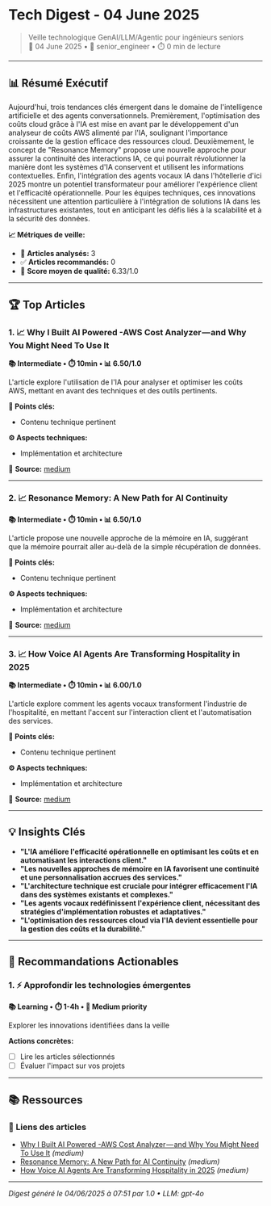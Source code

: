 # Tech Digest - 04 June 2025

> Veille technologique GenAI/LLM/Agentic pour ingénieurs seniors  
> 📅 04 June 2025 • 🎯 senior_engineer • ⏱️ 0 min de lecture

---

## 📊 Résumé Exécutif

Aujourd'hui, trois tendances clés émergent dans le domaine de l'intelligence artificielle et des agents conversationnels. Premièrement, l'optimisation des coûts cloud grâce à l'IA est mise en avant par le développement d'un analyseur de coûts AWS alimenté par l'IA, soulignant l'importance croissante de la gestion efficace des ressources cloud. Deuxièmement, le concept de "Resonance Memory" propose une nouvelle approche pour assurer la continuité des interactions IA, ce qui pourrait révolutionner la manière dont les systèmes d'IA conservent et utilisent les informations contextuelles. Enfin, l'intégration des agents vocaux IA dans l'hôtellerie d'ici 2025 montre un potentiel transformateur pour améliorer l'expérience client et l'efficacité opérationnelle. Pour les équipes techniques, ces innovations nécessitent une attention particulière à l'intégration de solutions IA dans les infrastructures existantes, tout en anticipant les défis liés à la scalabilité et à la sécurité des données.

**📈 Métriques de veille:**
- 📄 **Articles analysés:** 3
- ✅ **Articles recommandés:** 0
- 🎯 **Score moyen de qualité:** 6.33/1.0

---

## 🏆 Top Articles

### 1. 📈 Why I Built AI Powered -AWS Cost Analyzer — and Why You Might Need To Use It

**📚 Intermediate • ⏱️ 10min • 📊 6.50/1.0**

L'article explore l'utilisation de l'IA pour analyser et optimiser les coûts AWS, mettant en avant des techniques et des outils pertinents.

**🔑 Points clés:**
- Contenu technique pertinent

**⚙️ Aspects techniques:**
- Implémentation et architecture

🔗 **Source:** [medium](https://aniketkarne.medium.com/why-i-built-ai-powered-aws-cost-analyzer-and-why-you-might-need-to-use-it-cce724c25aaf?source=rss------llm-5)

---

### 2. 📈 Resonance Memory: A New Path for AI Continuity

**📚 Intermediate • ⏱️ 10min • 📊 6.50/1.0**

L'article propose une nouvelle approche de la mémoire en IA, suggérant que la mémoire pourrait aller au-delà de la simple récupération de données.

**🔑 Points clés:**
- Contenu technique pertinent

**⚙️ Aspects techniques:**
- Implémentation et architecture

🔗 **Source:** [medium](https://medium.com/@OCherokee/resonance-memory-a-new-path-for-ai-continuity-2ec8387dc99a?source=rss------artificial_intelligence-5)

---

### 3. 📈 How Voice AI Agents Are Transforming Hospitality in 2025

**📚 Intermediate • ⏱️ 10min • 📊 6.00/1.0**

L'article explore comment les agents vocaux transforment l'industrie de l'hospitalité, en mettant l'accent sur l'interaction client et l'automatisation des services.

**🔑 Points clés:**
- Contenu technique pertinent

**⚙️ Aspects techniques:**
- Implémentation et architecture

🔗 **Source:** [medium](https://raftlabs.medium.com/how-voice-ai-agents-are-transforming-hospitality-in-2025-0067352aa39d?source=rss------artificial_intelligence-5)

---

## 💡 Insights Clés

- **"L'IA améliore l'efficacité opérationnelle en optimisant les coûts et en automatisant les interactions client."**
- **"Les nouvelles approches de mémoire en IA favorisent une continuité et une personnalisation accrues des services."**
- **"L'architecture technique est cruciale pour intégrer efficacement l'IA dans des systèmes existants et complexes."**
- **"Les agents vocaux redéfinissent l'expérience client, nécessitant des stratégies d'implémentation robustes et adaptatives."**
- **"L'optimisation des ressources cloud via l'IA devient essentielle pour la gestion des coûts et la durabilité."**

---

## 🎯 Recommandations Actionables

### 1. ⚡ Approfondir les technologies émergentes

**📚 Learning • ⏱️ 1-4h • 🎯 Medium priority**

Explorer les innovations identifiées dans la veille

**Actions concrètes:**
- [ ] Lire les articles sélectionnés
- [ ] Évaluer l'impact sur vos projets

---

## 📚 Ressources

### 🔗 Liens des articles

- [Why I Built AI Powered -AWS Cost Analyzer — and Why You Might Need To Use It](https://aniketkarne.medium.com/why-i-built-ai-powered-aws-cost-analyzer-and-why-you-might-need-to-use-it-cce724c25aaf?source=rss------llm-5) *(medium)*
- [Resonance Memory: A New Path for AI Continuity](https://medium.com/@OCherokee/resonance-memory-a-new-path-for-ai-continuity-2ec8387dc99a?source=rss------artificial_intelligence-5) *(medium)*
- [How Voice AI Agents Are Transforming Hospitality in 2025](https://raftlabs.medium.com/how-voice-ai-agents-are-transforming-hospitality-in-2025-0067352aa39d?source=rss------artificial_intelligence-5) *(medium)*


---

*Digest généré le 04/06/2025 à 07:51 par 1.0 • LLM: gpt-4o*
